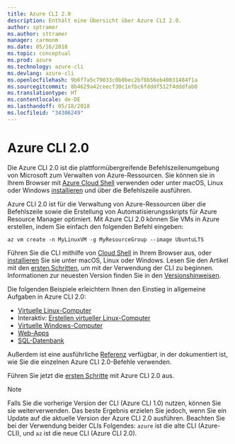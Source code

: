 ```yaml
---
title: Azure CLI 2.0
description: Enthält eine Übersicht über Azure CLI 2.0.
author: sptramer
ms.author: sttramer
manager: carmonm
ms.date: 05/16/2018
ms.topic: conceptual
ms.prod: azure
ms.technology: azure-cli
ms.devlang: azure-cli
ms.openlocfilehash: 9b6f7a5c79033c0b0bec2bf8b56eb40831484f1a
ms.sourcegitcommit: 8b4629a42ceecf30c1efbc6fdddf512f4dddfab0
ms.translationtype: HT
ms.contentlocale: de-DE
ms.lasthandoff: 05/18/2018
ms.locfileid: "34306249"
---
```

# <a name="azure-cli-20"></a>Azure CLI 2.0

Die Azure CLI 2.0 ist die plattformübergreifende Befehlszeilenumgebung von Microsoft zum Verwalten von Azure-Ressourcen.
Sie können sie in Ihrem Browser mit [Azure Cloud Shell](/azure/cloud-shell/overview) verwenden oder unter macOS, Linux oder Windows [installieren](install-azure-cli.md) und über die Befehlszeile ausführen.

Azure CLI 2.0 ist für die Verwaltung von Azure-Ressourcen über die Befehlszeile sowie die Erstellung von Automatisierungsskripts für Azure Resource Manager optimiert. Mit Azure CLI 2.0 können Sie VMs in Azure erstellen, indem Sie einfach den folgenden Befehl eingeben:

```azurecli-interactive
az vm create -n MyLinuxVM -g MyResourceGroup --image UbuntuLTS
```

Führen Sie die CLI mithilfe von [Cloud Shell](/azure/cloud-shell/overview) in Ihrem Browser aus, oder [installieren](install-azure-cli.md) Sie sie unter macOS, Linux oder Windows.
Lesen Sie den Artikel mit den [ersten Schritten](get-started-with-azure-cli.md), um mit der Verwendung der CLI zu beginnen.
Informationen zur neuesten Version finden Sie in den [Versionshinweisen](release-notes-azure-cli.md).

Die folgenden Beispiele erleichtern Ihnen den Einstieg in allgemeine Aufgaben in Azure CLI 2.0:
- [Virtuelle Linux-Computer](/azure/virtual-machines/virtual-machines-linux-cli-samples?toc=%2fcli%2fazure%2ftoc.json&bc=%2fcli%2fazure%2fbreadcrumb%2ftoc.json)
- Interaktiv: [Erstellen virtueller Linux-Computer](https://docs.microsoft.com/learn/azure-cli-2-0/index)
- [Virtuelle Windows-Computer](/azure/virtual-machines/virtual-machines-windows-cli-samples?toc=%2fcli%2fazure%2ftoc.json&bc=%2fcli%2fazure%2fbreadcrumb%2ftoc.json)
- [Web-Apps](/azure/app-service-web/app-service-cli-samples?toc=%2fcli%2fazure%2ftoc.json&bc=%2fcli%2fazure%2fbreadcrumb%2ftoc.json)
- [SQL-Datenbank](/azure/sql-database/sql-database-cli-samples?toc=%2fcli%2fazure%2ftoc.json&bc=%2fcli%2fazure%2fbreadcrumb%2ftoc.json)

Außerdem ist eine ausführliche [Referenz](/cli/azure/reference-index) verfügbar, in der dokumentiert ist, wie Sie die einzelnen Azure CLI 2.0-Befehle verwenden.

Führen Sie jetzt die [ersten Schritte](get-started-with-azure-cli.md) mit Azure CLI 2.0 aus.

> [!NOTE]
> Falls Sie die vorherige Version der CLI (Azure CLI 1.0) nutzen, können Sie sie weiterverwenden.
> Das beste Ergebnis erzielen Sie jedoch, wenn Sie ein Update auf die aktuelle Version der Azure CLI 2.0 ausführen.
> Beachten Sie bei der Verwendung beider CLIs Folgendes: `azure` ist die alte CLI (Azure-CLI), und `az` ist die neue CLI (Azure CLI 2.0).
